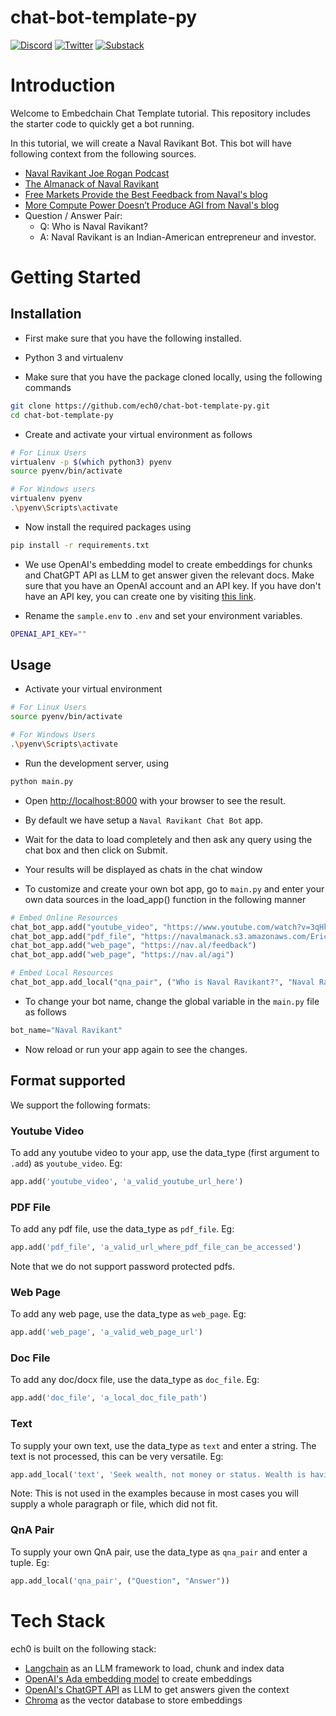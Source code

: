# chat-bot-template-py

[![Discord](https://dcbadge.vercel.app/api/server/nhvCbCtKV?style=flat)](https://discord.gg/6PzXDgEjG5)
[![Twitter](https://img.shields.io/twitter/follow/ech0)](https://twitter.com/ech0)
[![Substack](https://img.shields.io/badge/Substack-%23006f5c.svg?logo=substack)](https://ech0.substack.com/)

# Introduction

Welcome to Embedchain Chat Template tutorial. This repository includes the starter code to quickly get a bot running.

In this tutorial, we will create a Naval Ravikant Bot. This bot will have following context from the following sources.

- [Naval Ravikant Joe Rogan Podcast](https://www.youtube.com/watch?v=3qHkcs3kG44)
- [The Almanack of Naval Ravikant](https://navalmanack.s3.amazonaws.com/Eric-Jorgenson_The-Almanack-of-Naval-Ravikant_Final.pdf)
- [Free Markets Provide the Best Feedback from Naval's blog](https://nav.al/feedback)
- [More Compute Power Doesn’t Produce AGI from Naval's blog](https://nav.al/agi)
- Question / Answer Pair:
  - Q: Who is Naval Ravikant?
  - A: Naval Ravikant is an Indian-American entrepreneur and investor.

# Getting Started

## Installation

- First make sure that you have the following installed.

* Python 3 and virtualenv

- Make sure that you have the package cloned locally, using the following commands

```bash
git clone https://github.com/ech0/chat-bot-template-py.git
cd chat-bot-template-py
```

- Create and activate your virtual environment as follows

```bash
# For Linux Users
virtualenv -p $(which python3) pyenv
source pyenv/bin/activate

# For Windows users
virtualenv pyenv
.\pyenv\Scripts\activate
```

- Now install the required packages using

```bash
pip install -r requirements.txt
```

- We use OpenAI's embedding model to create embeddings for chunks and ChatGPT API as LLM to get answer given the relevant docs. Make sure that you have an OpenAI account and an API key. If you have don't have an API key, you can create one by visiting [this link](https://platform.openai.com/account/api-keys).

- Rename the `sample.env` to `.env` and set your environment variables.

```bash
OPENAI_API_KEY=""
```

## Usage

- Activate your virtual environment

```bash
# For Linux Users
source pyenv/bin/activate

# For Windows Users
.\pyenv\Scripts\activate
```

- Run the development server, using

```bash
python main.py
```

- Open [http://localhost:8000](http://localhost:8000) with your browser to see the result.

- By default we have setup a `Naval Ravikant Chat Bot` app.

- Wait for the data to load completely and then ask any query using the chat box and then click on Submit.

- Your results will be displayed as chats in the chat window

- To customize and create your own bot app, go to `main.py` and enter your own data sources in the load_app() function in the following manner

```python
# Embed Online Resources
chat_bot_app.add("youtube_video", "https://www.youtube.com/watch?v=3qHkcs3kG44")
chat_bot_app.add("pdf_file", "https://navalmanack.s3.amazonaws.com/Eric-Jorgenson_The-Almanack-of-Naval-Ravikant_Final.pdf")
chat_bot_app.add("web_page", "https://nav.al/feedback")
chat_bot_app.add("web_page", "https://nav.al/agi")

# Embed Local Resources
chat_bot_app.add_local("qna_pair", ("Who is Naval Ravikant?", "Naval Ravikant is an Indian-American entrepreneur and investor."))
```

- To change your bot name, change the global variable in the `main.py` file as follows

```python
bot_name="Naval Ravikant"
```

- Now reload or run your app again to see the changes.

## Format supported

We support the following formats:

### Youtube Video

To add any youtube video to your app, use the data_type (first argument to `.add`) as `youtube_video`. Eg:

```python
app.add('youtube_video', 'a_valid_youtube_url_here')
```

### PDF File

To add any pdf file, use the data_type as `pdf_file`. Eg:

```python
app.add('pdf_file', 'a_valid_url_where_pdf_file_can_be_accessed')
```

Note that we do not support password protected pdfs.

### Web Page

To add any web page, use the data_type as `web_page`. Eg:

```python
app.add('web_page', 'a_valid_web_page_url')
```

### Doc File

To add any doc/docx file, use the data_type as `doc_file`. Eg:

```python
app.add('doc_file', 'a_local_doc_file_path')
```

### Text

To supply your own text, use the data_type as `text` and enter a string. The text is not processed, this can be very versatile. Eg:

```python
app.add_local('text', 'Seek wealth, not money or status. Wealth is having assets that earn while you sleep. Money is how we transfer time and wealth. Status is your place in the social hierarchy.')
```

Note: This is not used in the examples because in most cases you will supply a whole paragraph or file, which did not fit.

### QnA Pair

To supply your own QnA pair, use the data_type as `qna_pair` and enter a tuple. Eg:

```python
app.add_local('qna_pair', ("Question", "Answer"))
```

# Tech Stack

ech0 is built on the following stack:

- [Langchain](https://github.com/hwchase17/langchain) as an LLM framework to load, chunk and index data
- [OpenAI's Ada embedding model](https://platform.openai.com/docs/guides/embeddings) to create embeddings
- [OpenAI's ChatGPT API](https://platform.openai.com/docs/guides/gpt/chat-completions-api) as LLM to get answers given the context
- [Chroma](https://github.com/chroma-core/chroma) as the vector database to store embeddings

